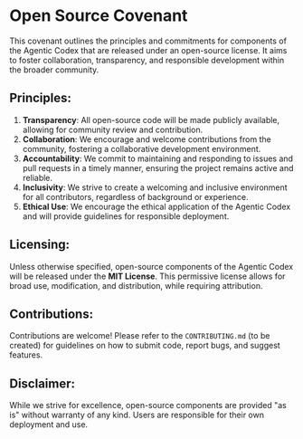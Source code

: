 # Open Source Covenant

This covenant outlines the principles and commitments for components of the Agentic Codex that are released under an open-source license. It aims to foster collaboration, transparency, and responsible development within the broader community.

## Principles:

1.  **Transparency**: All open-source code will be made publicly available, allowing for community review and contribution.
2.  **Collaboration**: We encourage and welcome contributions from the community, fostering a collaborative development environment.
3.  **Accountability**: We commit to maintaining and responding to issues and pull requests in a timely manner, ensuring the project remains active and reliable.
4.  **Inclusivity**: We strive to create a welcoming and inclusive environment for all contributors, regardless of background or experience.
5.  **Ethical Use**: We encourage the ethical application of the Agentic Codex and will provide guidelines for responsible deployment.

## Licensing:

Unless otherwise specified, open-source components of the Agentic Codex will be released under the **MIT License**. This permissive license allows for broad use, modification, and distribution, while requiring attribution.

## Contributions:

Contributions are welcome! Please refer to the `CONTRIBUTING.md` (to be created) for guidelines on how to submit code, report bugs, and suggest features.

## Disclaimer:

While we strive for excellence, open-source components are provided "as is" without warranty of any kind. Users are responsible for their own deployment and use.